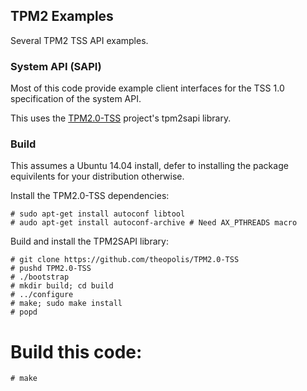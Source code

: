 ## TPM2 Examples

Several TPM2 TSS API examples.

### System API (SAPI)

Most of this code provide example client interfaces for the TSS 1.0 specification of the system API.

This uses the [TPM2.0-TSS](https://github.com/01org/TPM2.0-TSS) project's tpm2sapi library.

### Build

This assumes a Ubuntu 14.04 install, defer to installing the package equivilents for your distribution otherwise.

Install the TPM2.0-TSS dependencies:
```
# sudo apt-get install autoconf libtool
# audo apt-get install autoconf-archive # Need AX_PTHREADS macro
```

Build and install the TPM2SAPI library:
```
# git clone https://github.com/theopolis/TPM2.0-TSS
# pushd TPM2.0-TSS
# ./bootstrap
# mkdir build; cd build
# ../configure
# make; sudo make install
# popd
```

# Build this code:
```
# make
```

